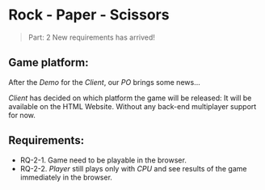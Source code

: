 # Rock - Paper - Scissors

> Part: 2 
> New requirements has arrived!

## Game platform:
After the _Demo_ for the _Client_, our _PO_ brings some news... 

_Client_ has decided on which platform the game will be released: It will be available on the HTML Website. Without any back-end multiplayer support for now.

## Requirements:
- RQ-2-1. Game need to be playable in the browser.
- RQ-2-2. _Player_ still plays only with _CPU_ and see results of the game immediately in the browser.

